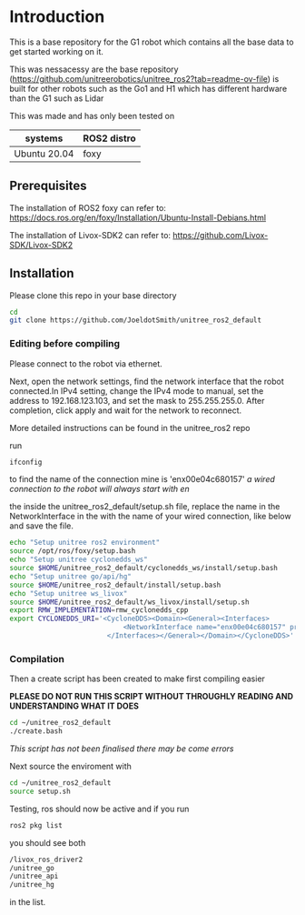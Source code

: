 # Introduction
This is a base repository for the G1 robot which contains all the base data to get started working on it.

This was nessacessy are the base repository (https://github.com/unitreerobotics/unitree_ros2?tab=readme-ov-file) is built for other robots such as the Go1 and H1 which has different hardware than the G1 such as Lidar

This was made and has only been tested on

|systems|ROS2 distro|
|--|--|
|Ubuntu 20.04|foxy|

## Prerequisites

The installation of ROS2 foxy can refer to: https://docs.ros.org/en/foxy/Installation/Ubuntu-Install-Debians.html


The installation of Livox-SDK2 can refer to: https://github.com/Livox-SDK/Livox-SDK2


## Installation

Please clone this repo in your base directory
```bash
cd
git clone https://github.com/JoeldotSmith/unitree_ros2_default
```

### Editing before compiling

Please connect to the robot via ethernet.

Next, open the network settings, find the network interface that the robot connected.In IPv4 setting, change the IPv4 mode to manual, set the address to 192.168.123.103, and set the mask to 255.255.255.0. After completion, click apply and wait for the network to reconnect.

More detailed instructions can be found in the unitree_ros2 repo

run 
```bash
ifconfig
```
to find the name of the connection mine is 'enx00e04c680157' *a wired connection to the robot will always start with en*

the inside the unitree_ros2_default/setup.sh file, replace the name in the NetworkInterface in the with the name of your wired connection, like below and save the file.
``` bash
echo "Setup unitree ros2 environment"
source /opt/ros/foxy/setup.bash
echo "Setup unitree cyclonedds_ws"
source $HOME/unitree_ros2_default/cyclonedds_ws/install/setup.bash
echo "Setup unitree go/api/hg"
source $HOME/unitree_ros2_default/install/setup.bash
echo "Setup unitree ws_livox"
source $HOME/unitree_ros2_default/ws_livox/install/setup.sh
export RMW_IMPLEMENTATION=rmw_cyclonedds_cpp
export CYCLONEDDS_URI='<CycloneDDS><Domain><General><Interfaces>
                            <NetworkInterface name="enx00e04c680157" priority="default" multicast="default" />
                        </Interfaces></General></Domain></CycloneDDS>'
```


### Compilation

Then a create script has been created to make first compiling easier

**PLEASE DO NOT RUN THIS SCRIPT WITHOUT THROUGHLY READING AND UNDERSTANDING WHAT IT DOES**

```bash
cd ~/unitree_ros2_default
./create.bash
```

*This script has not been finalised there may be come errors*

Next source the enviroment with

```bash
cd ~/unitree_ros2_default
source setup.sh
```

Testing, ros should now be active and if you run 
```bash
ros2 pkg list
```
you should see both 
```bash
/livox_ros_driver2
/unitree_go
/unitree_api
/unitree_hg
```
in the list.








